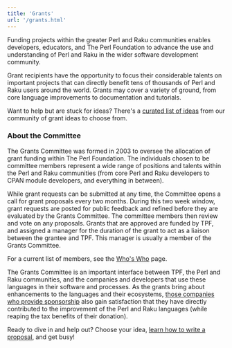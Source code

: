 ```yaml
---
title: 'Grants'
url: '/grants.html'
---
```


Funding projects within the greater Perl and Raku
communities enables developers, educators, and The Perl
Foundation to advance the use and understanding of Perl and
Raku in the wider software development community.

Grant
recipients have the opportunity to focus their considerable
talents on important projects that can directly benefit tens
of thousands of Perl and Raku users around the world. Grants
may cover a variety of ground, from core language
improvements to documentation and tutorials.

Want
to help but are stuck for ideas? There's a
[curated list of ideas](https://grants.perlfoundation.org/)
from our community of grant ideas to choose from.

### About the Committee

The Grants Committee was formed in 2003 to oversee
the allocation of grant funding within The Perl Foundation.
The individuals chosen to be committee members represent a
wide range of positions and talents within the Perl and Raku
communities (from core Perl and Raku developers to CPAN
module developers, and everything in between).

While
grant requests can be submitted at any time, the Committee
opens a call for grant proposals every two months. During
this two week window, grant requests are posted for public
feedback and refined before they are evaluated by the Grants
Committee. The committee members then review and vote on any
proposals. Grants that are approved are funded by TPF, and
assigned a manager for the duration of the grant to act as a
liaison between the grantee and TPF. This manager is usually
a member of the Grants Committee.

For a current
list of members, see the
[Who's Who](committees.html) page.

The
Grants Committee is an important interface between TPF, the
Perl and Raku communities, and the companies and developers
that use these languages in their software and processes. As
the grants bring about enhancements to the languages and
their ecosystems,
[those companies who provide sponsorship](our-donors.html) also gain satisfaction that they have directly
contributed to the improvement of the Perl and Raku
languages (while reaping the tax benefits of their
donation).

Ready to dive in and help out? Choose
your idea,
[learn how to write a proposal](how-to-write-a-proposal.html), and get busy!
